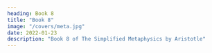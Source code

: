 ```yaml
---
heading: Book 8
title: "Book 8"
image: "/covers/meta.jpg"
date: 2022-01-23
description: "Book 8 of The Simplified Metaphysics by Aristotle"
---
```

